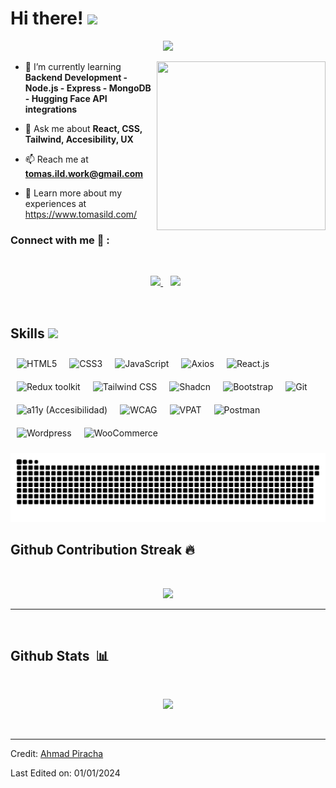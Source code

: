 <h1> Hi there! <img src = "https://raw.githubusercontent.com/MartinHeinz/MartinHeinz/master/wave.gif" width = 40px> </h1>
<p align='center'>
<img src="https://readme-typing-svg.herokuapp.com?color=%2336BCF7&size=25&center=true&vCenter=true&width=433&height=75&lines=I'm+Tomás+Langer;Web+Developer;Frontend+Developer;%40tomasild">
</p>

<img align="right" src="https://media.giphy.com/media/QvpqTCiEcwtvx6wwJK/giphy.gif" width="270" height="270" frameBorder="0" class="giphy-embed" allowFullScreen></img>


- 🌱 I’m currently learning **Backend Development - Node.js - Express - MongoDB - Hugging Face API integrations**

- 💬 Ask me about **React, CSS, Tailwind, Accesibility, UX**

- 📫 Reach me at **tomas.ild.work@gmail.com**

- 📄 Learn more about my experiences at https://www.tomasild.com/


### Connect with me 🔗 :
<br>
<p align='center'>
<a href="mailto:tomas.ild.work@gmail.com" target="_blank">
<img src="https://img.shields.io/badge/Gmail-D14836?style=for-the-badge&logo=gmail&logoColor=white">
</a>&nbsp;&nbsp;
<a href="https://www.linkedin.com/in/tomaslangerduran/" target="_blank">
<img src="https://img.shields.io/badge/linkedin-%230077B5.svg?style=for-the-badge&logo=linkedin&logoColor=white"></a>&nbsp;&nbsp;
</p>
<br>

## Skills <img src="https://media2.giphy.com/media/QssGEmpkyEOhBCb7e1/giphy.gif?cid=ecf05e47a0n3gi1bfqntqmob8g9aid1oyj2wr3ds3mg700bl&rid=giphy.gif" width=32px>
<!-- Frontend y otras habilidades relevantes -->
<div style="display: flex; flex-wrap: wrap;">
  <a href="#" style="text-decoration: none;">
    <img src="https://img.shields.io/badge/HTML5-F16529?style=for-the-badge&logo=html5&logoColor=white" alt="HTML5" style="padding: 5px; margin: 5px; border-radius: 5px;">
  </a>
  <a href="#" style="text-decoration: none;">
    <img src="https://img.shields.io/badge/CSS3-264DE4?style=for-the-badge&logo=css3&logoColor=white" alt="CSS3" style="padding: 5px; margin: 5px; border-radius: 5px;">
  </a>
  <a href="#" style="text-decoration: none;">
    <img src="https://img.shields.io/badge/JavaScript-F0DB4F?style=for-the-badge&logo=javascript&logoColor=black" alt="JavaScript" style="padding: 5px; margin: 5px; border-radius: 5px;">
  </a>
  <a href="#" style="text-decoration: none;">
    <img src="https://img.shields.io/badge/Axios-4B8BBE?style=for-the-badge&logo=axios&logoColor=white" alt="Axios" style="padding: 5px; margin: 5px; border-radius: 5px;">
  </a>
  <a href="#" style="text-decoration: none;">
    <img src="https://img.shields.io/badge/React.js-61DAFB?style=for-the-badge&logo=react&logoColor=black" alt="React.js" style="padding: 5px; margin: 5px; border-radius: 5px;">
  </a>
  <a href="#" style="text-decoration: none;">
    <img src="https://img.shields.io/badge/Redux_toolkit-764ABC?style=for-the-badge&logo=redux&logoColor=white" alt="Redux toolkit" style="padding: 5px; margin: 5px; border-radius: 5px;">
  </a>
  <a href="#" style="text-decoration: none;">
    <img src="https://img.shields.io/badge/Tailwind_CSS-38B2AC?style=for-the-badge&logo=tailwind-css&logoColor=white" alt="Tailwind CSS" style="padding: 5px; margin: 5px; border-radius: 5px;">
  </a>
  <a href="#" style="text-decoration: none;">
    <img src="https://img.shields.io/badge/Shadcn-1A73E8?style=for-the-badge&logo=shadcn&logoColor=white" alt="Shadcn" style="padding: 5px; margin: 5px; border-radius: 5px;">
  </a>
  <a href="#" style="text-decoration: none;">
    <img src="https://img.shields.io/badge/Bootstrap-795548?style=for-the-badge&logo=bootstrap&logoColor=white" alt="Bootstrap" style="padding: 5px; margin: 5px; border-radius: 5px;">
  </a>
  <a href="#" style="text-decoration: none;">
    <img src="https://img.shields.io/badge/Git-F34F29?style=for-the-badge&logo=git&logoColor=white" alt="Git" style="padding: 5px; margin: 5px; border-radius: 5px;">
  </a>
  <a href="#" style="text-decoration: none;">
    <img src="https://img.shields.io/badge/a11y_(Accesibilidad)-61BD4F?style=for-the-badge" alt="a11y (Accesibilidad)" style="padding: 5px; margin: 5px; border-radius: 5px;">
  </a>
  <a href="#" style="text-decoration: none;">
    <img src="https://img.shields.io/badge/WCAG-9E9E9E?style=for-the-badge" alt="WCAG" style="padding: 5px; margin: 5px; border-radius: 5px;">
  </a>
  <a href="#" style="text-decoration: none;">
    <img src="https://img.shields.io/badge/VPAT-9E9E9E?style=for-the-badge" alt="VPAT" style="padding: 5px; margin: 5px; border-radius: 5px;">
  </a>
  <a href="#" style="text-decoration: none;">
    <img src="https://img.shields.io/badge/Postman-FF6D00?style=for-the-badge&logo=postman&logoColor=black" alt="Postman" style="padding: 5px; margin: 5px; border-radius: 5px;">
  </a>
  <a href="#" style="text-decoration: none;">
    <img src="https://img.shields.io/badge/Wordpress-00758F?style=for-the-badge&logo=wordpress&logoColor=white" alt="Wordpress" style="padding: 5px; margin: 5px; border-radius: 5px;">
  </a>
  <a href="#" style="text-decoration: none;">
    <img src="https://img.shields.io/badge/WooCommerce-96588A?style=for-the-badge&logo=woocommerce&logoColor=white" alt="WooCommerce" style="padding: 5px; margin: 5px; border-radius: 5px;">
  </a>
</div>



<!-- Tools and Platforms -->

![snake gif](https://github.com/TekyaygilFethi/TekyaygilFethi/blob/output/github-contribution-grid-snake.svg)



## Github Contribution Streak 🔥 
<br>
<p align='center'><img src="https://github-readme-streak-stats.herokuapp.com?user=tomasild&theme=black-ice&hide_border=true&date_format=M%20j%5B%2C%20Y%5D"></p>

<hr><br>

## Github Stats &nbsp;📊
<br>
<p align='center'>
<img src="https://github-readme-stats.vercel.app/api?username=tomasild&show_icons=true&theme=github_dark">
</p>


<br>

------
Credit: [Ahmad Piracha](https://github.com/ahmadpiracha)

Last Edited on: 01/01/2024
